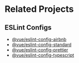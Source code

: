 # Related Projects

## ESLint Configs

* [@vue/eslint-config-airbnb][1]
* [@vue/eslint-config-standard][2]
* [@vue/eslint-config-prettier][3]
* [@vue/eslint-config-typescript][4]

[1]:	https://github.com/vuejs/eslint-config-airbnb
[2]:	https://github.com/vuejs/eslint-config-standard
[3]:	https://github.com/vuejs/eslint-config-prettier
[4]:	https://github.com/vuejs/eslint-config-typescript